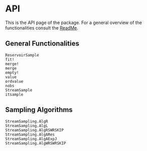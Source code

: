 # API

This is the API page of the package. For a general overview of the functionalities 
consult the [ReadMe](https://github.com/JuliaDynamics/StreamSampling.jl).

## General Functionalities

```@docs
ReservoirSample
fit!
merge!
merge
empty!
value
ordvalue
nobs
StreamSample
itsample
```

## Sampling Algorithms

```@docs
StreamSampling.AlgR
StreamSampling.AlgL
StreamSampling.AlgRSWRSKIP
StreamSampling.AlgARes
StreamSampling.AlgAExpJ
StreamSampling.AlgWRSWRSKIP
```
